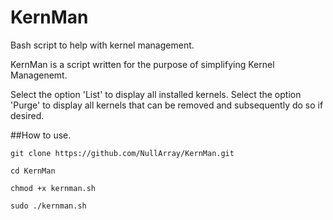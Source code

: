 # KernMan
Bash script to help with kernel management.

KernMan is a script written for the purpose of simplifying Kernel Managenemt.
	
Select the option 'List' to display all installed kernels. Select the option 'Purge' to display 
all kernels that can be removed and subsequently do so if desired.

##How to use.

`git clone https://github.com/NullArray/KernMan.git`

`cd KernMan`

`chmod +x kernman.sh`

`sudo ./kernman.sh`
